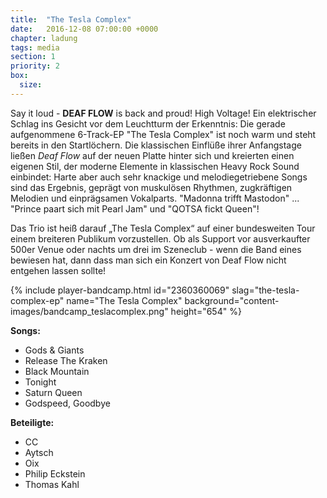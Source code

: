 ```yaml
---
title:  "The Tesla Complex"
date:   2016-12-08 07:00:00 +0000
chapter: ladung
tags: media
section: 1
priority: 2
box:
  size:
---
```


Say it loud - **DEAF FLOW** is back and proud! High Voltage! Ein elektrischer Schlag ins Gesicht vor dem Leuchtturm der Erkenntnis: Die gerade aufgenommene 6-Track-EP "The Tesla Complex" ist noch warm und steht bereits in den Startlöchern. Die klassischen Einflüße ihrer Anfangstage ließen _Deaf Flow_ auf der neuen Platte hinter sich und kreierten einen eigenen Stil, der moderne Elemente in klassischen Heavy Rock Sound einbindet: Harte aber auch sehr knackige und melodiegetriebene Songs sind das Ergebnis, geprägt von muskulösen Rhythmen, zugkräftigen Melodien und einprägsamen Vokalparts. "Madonna trifft Mastodon" ... "Prince paart sich mit Pearl Jam" und "QOTSA fickt Queen"!

Das Trio ist heiß darauf „The Tesla Complex“ auf einer bundesweiten Tour einem breiteren Publikum vorzustellen. Ob als Support vor ausverkaufter 500er Venue oder nachts um drei im Szeneclub - wenn die Band eines bewiesen hat, dann dass man sich ein Konzert von Deaf Flow nicht entgehen lassen sollte!

{% include player-bandcamp.html
  id="2360360069"
  slag="the-tesla-complex-ep"
  name="The Tesla Complex"
  background="content-images/bandcamp_teslacomplex.png"
  height="654" %}

**Songs:**
* Gods & Giants
* Release The Kraken
* Black Mountain
* Tonight
* Saturn Queen
* Godspeed, Goodbye

**Beteiligte:**
* CC
* Aytsch
* Oix
* Philip Eckstein
* Thomas Kahl
